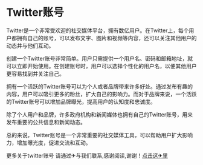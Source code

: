 # Twitter账号

Twitter是一个非常受欢迎的社交媒体平台，拥有数亿用户。在Twitter上，每个用户都拥有自己的账号，可以发布文字、图片和视频等内容，还可以关注其他用户的动态并与他们互动。

创建一个Twitter账号非常简单。用户只需提供一个用户名、密码和邮箱地址，就可以立即开始使用。在创建账号时，用户可以选择个性化的用户名，以便其他用户更容易找到并关注自己。

拥有一个活跃的Twitter账号可以为个人或者品牌带来许多好处。通过发布有趣的内容，用户可以吸引更多的粉丝，扩大自己的影响力。而对于品牌来说，一个活跃的Twitter账号可以增加品牌曝光，提高用户的认知度和忠诚度。

除了个人用户和品牌，许多政府机构和新闻媒体也拥有自己的Twitter账号，用来发布重要的公共信息和新闻动态。

总的来说，Twitter账号是一个非常重要的社交媒体工具，可以帮助用户扩大影响力，增加曝光度，促进交流和互动。

更多关于twitter账号 请通过✈与我们联系,感谢阅读,谢谢！[点击这✈里](https://t.me/pt99bot)
